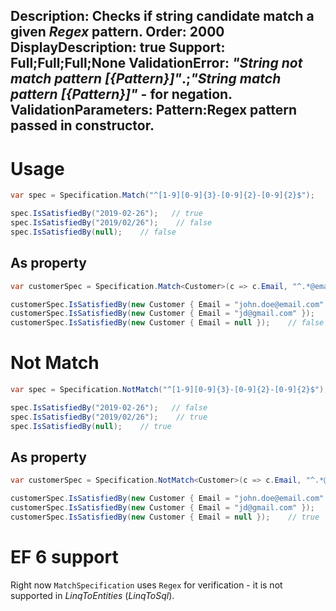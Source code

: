 Description: Checks if string candidate match a given <i>Regex</i> pattern.
Order: 2000
DisplayDescription: true
Support: Full;Full;Full;None
ValidationError: <i>"String not match pattern [{Pattern}]"</i>.;<i>"String match pattern [{Pattern}]"</i> - for negation.
ValidationParameters: Pattern:Regex pattern passed in constructor.
---

# Usage

```csharp
var spec = Specification.Match("^[1-9][0-9]{3}-[0-9]{2}-[0-9]{2}$");

spec.IsSatisfiedBy("2019-02-26");   // true
spec.IsSatisfiedBy("2019/02/26");    // false
spec.IsSatisfiedBy(null);    // false
```

## As property

```csharp
var customerSpec = Specification.Match<Customer>(c => c.Email, "^.*@email.com$");

customerSpec.IsSatisfiedBy(new Customer { Email = "john.doe@email.com" });   // true
customerSpec.IsSatisfiedBy(new Customer { Email = "jd@gmail.com" });    // false
customerSpec.IsSatisfiedBy(new Customer { Email = null });    // false
```

# Not Match

```csharp
var spec = Specification.NotMatch("^[1-9][0-9]{3}-[0-9]{2}-[0-9]{2}$");

spec.IsSatisfiedBy("2019-02-26");   // false
spec.IsSatisfiedBy("2019/02/26");    // true
spec.IsSatisfiedBy(null);    // true
```

## As property

```csharp
var customerSpec = Specification.NotMatch<Customer>(c => c.Email, "^.*@email.com$");

customerSpec.IsSatisfiedBy(new Customer { Email = "john.doe@email.com" });   // false
customerSpec.IsSatisfiedBy(new Customer { Email = "jd@gmail.com" });    // true
customerSpec.IsSatisfiedBy(new Customer { Email = null });    // true
```

# EF 6 support

Right now `MatchSpecification` uses `Regex` for verification - it is not supported in *LinqToEntities* (*LinqToSql*).